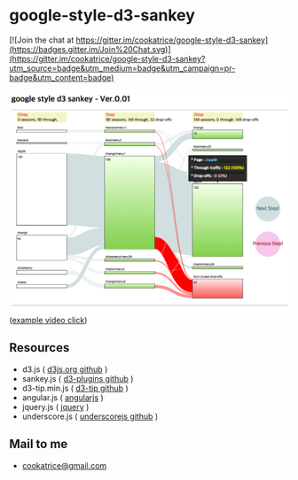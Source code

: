 # google-style-d3-sankey

[![Join the chat at https://gitter.im/cookatrice/google-style-d3-sankey](https://badges.gitter.im/Join%20Chat.svg)](https://gitter.im/cookatrice/google-style-d3-sankey?utm_source=badge&utm_medium=badge&utm_campaign=pr-badge&utm_content=badge)

![sankeyChart](/resources/images/sankeySample.png)
(<a href="https://youtu.be/QRn7hZeFOsA" target="_blank">example video click</a>)

## Resources
* d3.js ( [d3js.org github](https://github.com/mbostock/d3) )
* sankey.js ( [d3-plugins github](https://github.com/d3/d3-plugins) )
* d3-tip.min.js ( [d3-tip github](https://github.com/Caged/d3-tip) )
* angular.js ( [angularjs](https://www.angularjs.org/) )
* jquery.js ( [jquery](https://jquery.com/) )
* underscore.js ( [underscorejs github](https://github.com/jashkenas/underscore) )

## Mail to me
* cookatrice@gmail.com
